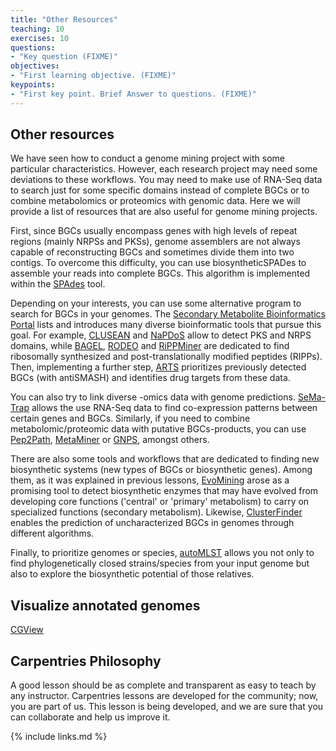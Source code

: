 ```yaml
---
title: "Other Resources"
teaching: 10
exercises: 10
questions:
- "Key question (FIXME)"
objectives:
- "First learning objective. (FIXME)"
keypoints:
- "First key point. Brief Answer to questions. (FIXME)"
---
```

## Other resources

We have seen how to conduct a genome mining project with some particular characteristics. However, each research project may need some deviations to these workflows. You may need to make use of RNA-Seq data to search just for some specific domains instead of complete BGCs or to combine metabolomics or proteomics with genomic data. Here we will provide a list of resources that are also useful for genome mining projects.

First, since BGCs usually encompass genes with high levels of repeat regions (mainly NRPSs and PKSs), genome assemblers are not always capable of reconstructing BGCs and sometimes divide them into two contigs. To overcome this difficulty, you can use biosyntheticSPADes to assemble your reads into complete BGCs. This algorithm is implemented within the
[SPAdes](https://github.com/ablab/spades) tool.

Depending on your interests, you can use some alternative program to search for BGCs in your genomes. The [Secondary Metabolite Bioinformatics Portal](https://www.secondarymetabolites.org/) lists and introduces many diverse bioinformatic tools that pursue this goal. For example, [CLUSEAN](https://bitbucket.org/tilmweber/clusean/src/master/) and [NaPDoS](https://npdomainseeker.sdsc.edu/) allow to detect PKS and NRPS domains, while [BAGEL](http://bagel4.molgenrug.nl/), [RODEO](http://www.ripp.rodeo/) and [RiPPMiner](http://www.nii.ac.in/~priyesh/lantipepDB/new_predictions/index.php) are dedicated to find ribosomally synthesized and post-translationally modified peptides (RIPPs). Then, implementing a further step, [ARTS](https://arts.ziemertlab.com) prioritizes previously detected BGCs (with antiSMASH) and identifies drug targets from these data.

You can also try to link diverse -omics data with genome predictions. [SeMa-Trap](https://sema-trap.ziemertlab.com/) allows the use RNA-Seq data to find co-expression patterns between certain genes and BGCs. Similarly, if you need to combine metabolomic/proteomic data with putative BGCs-products, you can use [Pep2Path](http://pep2path.sourceforge.net), [MetaMiner](https://github.com/mohimanilab/MetaMiner) or [GNPS](https://gnps.ucsd.edu/ProteoSAFe/static/gnps-splash.jsp?redirect=auth), amongst others. 

There are also some tools and workflows that are dedicated to finding new biosynthetic systems (new types of BGCs or biosynthetic genes). Among them, as it was explained in previous lessons, [EvoMining](https://github.com/nselem/evomining) arose as a promising tool to detect biosynthetic enzymes that may have evolved from developing core functions ('central' or 'primary' metabolism) to carry on specialized functions (secondary metabolism). Likewise, [ClusterFinder](https://github.com/petercim/ClusterFinder) enables the prediction of uncharacterized BGCs in genomes through different algorithms.

Finally, to prioritize genomes or species, [autoMLST](https://automlst.ziemertlab.com/) allows you not only to find phylogenetically closed strains/species from your input genome but also to explore the biosynthetic potential of those relatives. 

## Visualize annotated genomes  
[CGView](https://github.com/paulstothard/cgview)

## Carpentries Philosophy
A good lesson should be as complete and transparent as easy to teach by any instructor. 
Carpentries lessons are developed for the community; now, you are part of us. 
This lesson is being developed, and we are sure that you can collaborate and help us improve it.

{% include links.md %}

